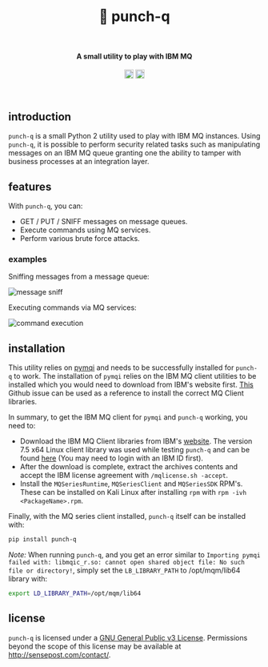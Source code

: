 <h1 align="center">
  <br>
    👊 punch-q
  <br>
  <br>
</h1>

<h4 align="center">A small utility to play with IBM MQ</h4>
<p align="center">
  <a href="https://twitter.com/leonjza"><img src="https://img.shields.io/badge/twitter-%40leonjza-blue.svg" alt="@leonjza" height="18"></a>
  <a href="https://pypi.python.org/pypi/punch-q"><img src="https://badge.fury.io/py/punch-q.svg" alt="PyPI version" height="18"></a>
</p>
<br>

## introduction

`punch-q` is a small Python 2 utility used to play with IBM MQ instances. Using `punch-q`, it is possible to perform  security related tasks such as manipulating messages on an IBM MQ queue granting one the ability to tamper with business processes at an integration layer.

## features

With `punch-q`, you can:

- GET / PUT / SNIFF messages on message queues.
- Execute commands using MQ services.
- Perform various brute force attacks.

### examples

Sniffing messages from a message queue:

![message sniff](https://i.imgur.com/sAt2v1U.png)

Executing commands via MQ services:

![command execution](https://i.imgur.com/vEvRem0.png)

## installation

This utility relies on [pymqi](https://github.com/dsuch/pymqi) and needs to be successfully installed for `punch-q` to work. The installation of `pymqi` relies on the IBM MQ client utilities to be installed which you would need to download from IBM's website first. [This](https://github.com/dsuch/pymqi/issues/15#issuecomment-124772995) Github issue can be used as a reference to install the correct MQ Client libraries.

In summary, to get the IBM MQ client for `pymqi` and `punch-q` working, you need to:

- Download the IBM MQ Client libraries from IBM's [website](http://www-01.ibm.com/software/integration/wmq/clients/). The version 7.5 x64 Linux client library was used while testing `punch-q` and can be found [here](https://www-945.ibm.com/support/fixcentral/swg/downloadFixes?parent=ibm~WebSphere&product=ibm/WebSphere/WebSphere+MQ&release=7.5.0.8&platform=All&function=fixId&fixids=7.5.0.8-WS-MQC-LinuxX64&useReleaseAsTarget=true&includeRequisites=0&includeSupersedes=0&downloadMethod=http) (You may need to login with an IBM ID first).
- After the download is complete, extract the archives contents and accept the IBM license agreement with `/mqlicense.sh -accept`.
- Install the `MQSeriesRuntime`, `MQSeriesClient` and `MQSeriesSDK` RPM's. These can be installed on Kali Linux after installing `rpm` with `rpm -ivh <PackageName>.rpm`.

Finally, with the MQ series client installed, `punch-q` itself can be installed with:

```bash
pip install punch-q
```

*Note:* When running `punch-q`, and you get an error similar to `Importing pymqi failed with: libmqic_r.so: cannot open shared object file: No such file or directory!`, simply set the `LB_LIBRARY_PATH` to /opt/mqm/lib64 library with:

```bash
export LD_LIBRARY_PATH=/opt/mqm/lib64
```

## license

`punch-q` is licensed under a [GNU General Public v3 License](https://www.gnu.org/licenses/gpl-3.0.en.html). Permissions beyond the scope of this license may be available at http://sensepost.com/contact/.
